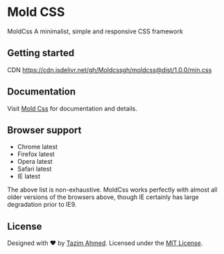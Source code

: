 # Mold CSS
MoldCss A minimalist, simple and responsive CSS framework

## Getting started
CDN
https://cdn.jsdelivr.net/gh/Moldcssgh/moldcss@dist/1.0.0/min.css

## Documentation
Visit [Mold Css](https://moldcss.blogspot.com) for documentation and details.
## Browser support

- Chrome latest
- Firefox latest
- Opera latest
- Safari latest
- IE latest

The above list is non-exhaustive. MoldCss works perfectly with almost all older versions of the browsers above, though IE certainly has large degradation prior to IE9.

## License
Designed with ❤️ by [Tazim Ahmed](https://instagram.com/tazimahmed.dev).
Licensed under the [MIT License](https://github.com/Moldcssgh/moldcss/blob/dist/LICENCE).
